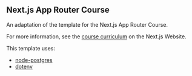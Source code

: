 ## Next.js App Router Course

An adaptation of the template for the Next.js App Router Course.

For more information, see the [course curriculum](https://nextjs.org/learn) on the Next.js Website.

This template uses:
* [node-postgres](https://node-postgres.com/) 
* [dotenv](https://www.npmjs.com/package/dotenv)
